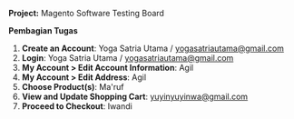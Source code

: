 
**Project:** Magento Software Testing Board

**Pembagian Tugas**
1.  **Create an Account**: Yoga Satria Utama / yogasatriautama@gmail.com
2.  **Login**: Yoga Satria Utama / yogasatriautama@gmail.com
3.  **My Account > Edit Account Information**: Agil
4.  **My Account > Edit Address**: Agil
5.  **Choose Product(s)**: Ma'ruf
6.  **View and Update Shopping Cart**: yuyinyuyinwa@gmail.com
7.  **Proceed to Checkout**: Iwandi

